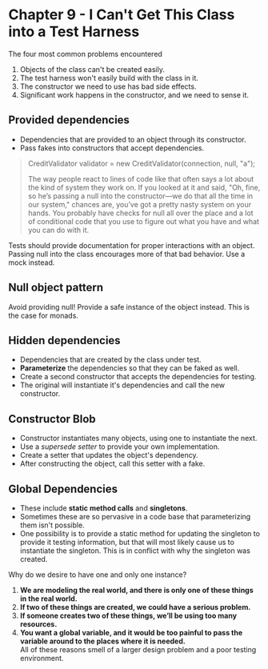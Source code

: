 # Chapter 9 - I Can't Get This Class into a Test Harness

The four most common problems encountered
1. Objects of the class can't be created easily.
2. The test harness won't easily build with the class in it.
3. The constructor we need to use has bad side effects.
4. Significant work happens in the constructor, and we need to sense it.

## Provided dependencies
- Dependencies that are provided to an object through its constructor.
- Pass fakes into constructors that accept dependencies.

> CreditValidator validator = new CreditValidator(connection, null, "a");
>
> The way people react to lines of code like that often says a lot about the kind of system they work on. If you looked at it and said, "Oh, fine, so he’s passing a null into the constructor—we do that all the time in our system," chances are, you’ve got a pretty nasty system on your hands. You probably have checks for null all over the place and a lot of conditional code that you use to figure out what you have and what you can do with it.

Tests should provide documentation for proper interactions with an object. Passing null into the class encourages more of that bad behavior. Use a mock instead.

## Null object pattern
Avoid providing null! Provide a safe instance of the object instead. This is the case for monads.

## Hidden dependencies
- Dependencies that are created by the class under test.
- **Parameterize** the dependencies so that they can be faked as well.
- Create a second constructor that accepts the dependencies for testing.
- The original will instantiate it's dependencies and call the new constructor.

## Constructor Blob
- Constructor instantiates many objects, using one to instantiate the next.
- Use a *supersede setter* to provide your own implementation.
- Create a setter that updates the object's dependency.
- After constructing the object, call this setter with a fake.

## Global Dependencies
- These include **static method calls** and **singletons**.
- Sometimes these are so pervasive in a code base that parameterizing them isn't possible.
- One possibility is to provide a static method for updating the singleton to provide it testing information, but that will most likely cause us to instantiate the singleton. This is in conflict with why the singleton was created.

Why do we desire to have one and only one instance?  
  1. **We are modeling the real world, and there is only one of these things in the real world.**
  2. **If two of these things are created, we could have a serious problem.**
  3. **If someone creates two of these things, we’ll be using too many resources.**
  4. **You want a global variable, and it would be too painful to pass the variable around to the places where it is needed.**  
All of these reasons smell of a larger design problem and a poor testing environment.
